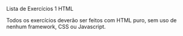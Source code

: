 Lista de Exercícios 1 HTML

Todos os exercícios deverão ser feitos com HTML puro, sem uso de nenhum framework, CSS ou Javascript.